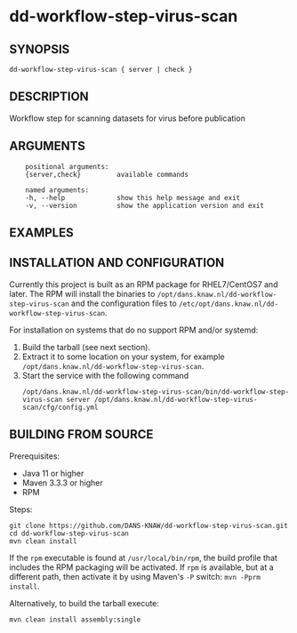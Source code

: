 dd-workflow-step-virus-scan
===========

<!-- Remove this comment and extend the descriptions below -->


SYNOPSIS
--------

    dd-workflow-step-virus-scan { server | check }


DESCRIPTION
-----------

Workflow step for scanning datasets for virus before publication


ARGUMENTS
---------

        positional arguments:
        {server,check}         available commands
        
        named arguments:
        -h, --help             show this help message and exit
        -v, --version          show the application version and exit

EXAMPLES
--------

<!-- Add examples of invoking this module from the command line or via HTTP other interfaces -->
    

INSTALLATION AND CONFIGURATION
------------------------------
Currently this project is built as an RPM package for RHEL7/CentOS7 and later. The RPM will install the binaries to
`/opt/dans.knaw.nl/dd-workflow-step-virus-scan` and the configuration files to `/etc/opt/dans.knaw.nl/dd-workflow-step-virus-scan`. 

For installation on systems that do no support RPM and/or systemd:

1. Build the tarball (see next section).
2. Extract it to some location on your system, for example `/opt/dans.knaw.nl/dd-workflow-step-virus-scan`.
3. Start the service with the following command
   ```
   /opt/dans.knaw.nl/dd-workflow-step-virus-scan/bin/dd-workflow-step-virus-scan server /opt/dans.knaw.nl/dd-workflow-step-virus-scan/cfg/config.yml 
   ```

BUILDING FROM SOURCE
--------------------
Prerequisites:

* Java 11 or higher
* Maven 3.3.3 or higher
* RPM

Steps:
    
    git clone https://github.com/DANS-KNAW/dd-workflow-step-virus-scan.git
    cd dd-workflow-step-virus-scan 
    mvn clean install

If the `rpm` executable is found at `/usr/local/bin/rpm`, the build profile that includes the RPM 
packaging will be activated. If `rpm` is available, but at a different path, then activate it by using
Maven's `-P` switch: `mvn -Pprm install`.

Alternatively, to build the tarball execute:

    mvn clean install assembly:single
